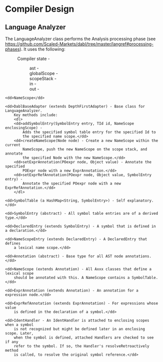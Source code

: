 # Compiler Design

## Language Analyzer

The LanguageAnalyzer class performs the Analysis processing phase
(see https://github.com/Scaled-Markets/dabl/tree/master/langref#processing-phases).
It uses the following:

<dl>
	<dd>Compiler state - </dd>
	<dd><dl>
		<dd>ast - </dd>
		<dd>globalScope - </dd>
		<dd>scopeStack - </dd>
		<dd>in - </dd>
		<dd>out - </dd>
	</dl></dd>
	
	<dd>NameScope</dd>
	
	<dd>DablBaseAdapter (extends DepthFirstAdapter) - Base class for LanguageAnalyzer.
		Key methods include:
		<dl>
		<dd>addSymbolEntry(SymbolEntry entry, TId id, NameScope enclosingScope) -
			Adds the specified symbol table entry for the specified Id to
			the specified name scope.</dd>
		<dd>createNameScope(Node node) - Create a new NameScope within the current
			NameScope, push the new NameScope on the scope stack, and annotate
			the specified Node with the new NameScope.</dd>
		<dd>setExprAnnotation(POexpr node, Object value) - Annotate the specified
			POExpr node with a new ExprAnnotation.</dd>
		<dd>setExprRefAnnotation(POexpr node, Object value, SymbolEntry entry) - 
			Annotate the specified POexpr node with a new ExprRefAnnotation.</dd>
		</dl>
		
	<dd>SymbolTable (a HashMap<String, SymbolEntry>) - Self explanatory.</dd>
	
	<dd>SymbolEntry (abstract) - All symbol table entries are of a derived type.</dd>
	
	<dd>DeclaredEntry (extends SymbolEntry) - A symbol that is defined in a declaration.</dd>
	
	<dd>NameScopeEntry (extends DeclaredEntry) - A DeclaredEntry that defines
		a lexical name scope.</dd>
	
	<dd>Annotation (abstract) - Base type for all AST node annotations.</dd>
	
	<dd>NameScope (extends Annotation) - All Axxx classes that define a lexical scope
		should be annotated with this. A NameScope contains a SymbolTable.</dd>
	
	<dd>ExprAnnotation (extends Annotation) - An annotation for a expression node.</dd>
	
	<dd>ExprRefAnnotation (extends ExprAnnotation) - For expressions whose value
		is defined in the declaration of a symbol.</dd>
	
	<dd>IdentHandler - An IdentHandler is attached to enclosing scopes when a symbol
		is not recognized but might be defined later in an enclosing scope. Later,
		when the symbol is defined, attached Handlers are checked to see if any
		refer to the symbol. If so, the Handler's resolveRetroactively method
		is called, to resolve the original symbol reference.</dd>

</dl>

